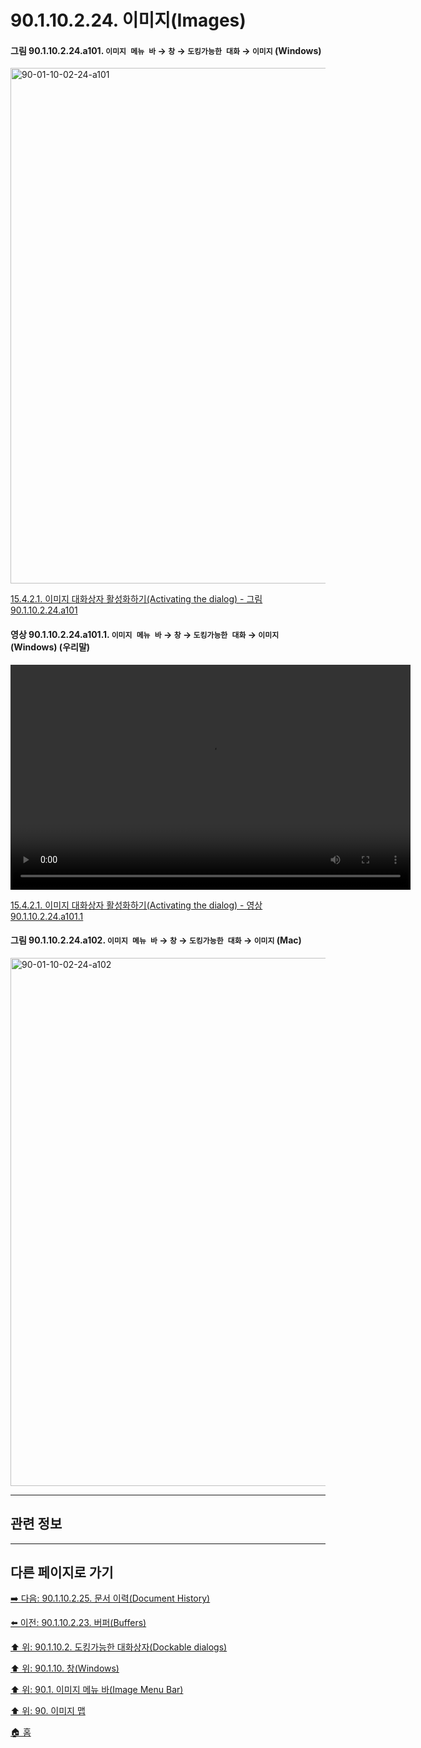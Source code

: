 # 90.1.10.2.24. 이미지(Images)

<a id="90-01-10-02-24-a101"></a>

#### 그림 90.1.10.2.24.a101. `이미지 메뉴 바` → `창` → `도킹가능한 대화` → `이미지` (Windows)
<img width="980" height="825" alt="90-01-10-02-24-a101" src="https://github.com/user-attachments/assets/75994fc0-fbb1-4601-99ad-5e643248b3f5" />

[15.4.2.1. 이미지 대화상자 활성화하기(Activating the dialog) - 그림 90.1.10.2.24.a101](./15-04-02-01-activating_the_dialog.md#90-01-10-02-24-a101)

<a id="90-01-10-02-24-a101-01"></a>

#### 영상 90.1.10.2.24.a101.1. `이미지 메뉴 바` → `창` → `도킹가능한 대화` → `이미지` (Windows) (우리말)
<video controls="controls" width="640" height="360" src="https://github.com/user-attachments/assets/04af31ba-3b46-4cbf-aba4-09d23732e688"></video>

[15.4.2.1. 이미지 대화상자 활성화하기(Activating the dialog) - 영상 90.1.10.2.24.a101.1](./15-04-02-01-activating_the_dialog.md#90-01-10-02-24-a101-01)

<a id="90-01-10-02-24-a102"></a>

#### 그림 90.1.10.2.24.a102. `이미지 메뉴 바` → `창` → `도킹가능한 대화` → `이미지` (Mac)
<img width="980" height="845" alt="90-01-10-02-24-a102" src="https://github.com/user-attachments/assets/dea7b76d-f9bf-4c7f-b080-91eba5465aaa" />

***

## 관련 정보

***

## 다른 페이지로 가기

[➡️ 다음: 90.1.10.2.25. 문서 이력(Document History)](./90-01-10-02-25-document_history.md)

[⬅️ 이전: 90.1.10.2.23. 버퍼(Buffers)](./90-01-10-02-23-buffers.md)

[⬆️ 위: 90.1.10.2. 도킹가능한 대화상자(Dockable dialogs)](./90-01-10-02-00-dockable_dialogs.md)

[⬆️ 위: 90.1.10. 창(Windows)](./90-01-10-00-windows.md)

[⬆️ 위: 90.1. 이미지 메뉴 바(Image Menu Bar)](./90-01-00-image-menu-bar.md)

[⬆️ 위: 90. 이미지 맵](./90-00-image-map.md)

[🏠 홈](./00-home.md)
